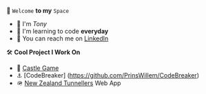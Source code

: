 🤖 ```Welcome``` **to my** ```Space```
- 👋 I'm *Tony*
- 🌱 I'm learning to code **everyday**
- 📮 You can reach me on [LinkedIn](https://www.linkedin.com/in/anthony-byledbal/)

🛠️ **Cool Project I Work On**
- 🏰 [Castle Game](https://github.com/PrinsWillem/castle_game_project)
- ⚓ [CodeBreaker] (https://github.com/PrinsWillem/CodeBreaker)
- 🪖 [New Zealand Tunnellers](https://www.nztunnellers.com) Web App
